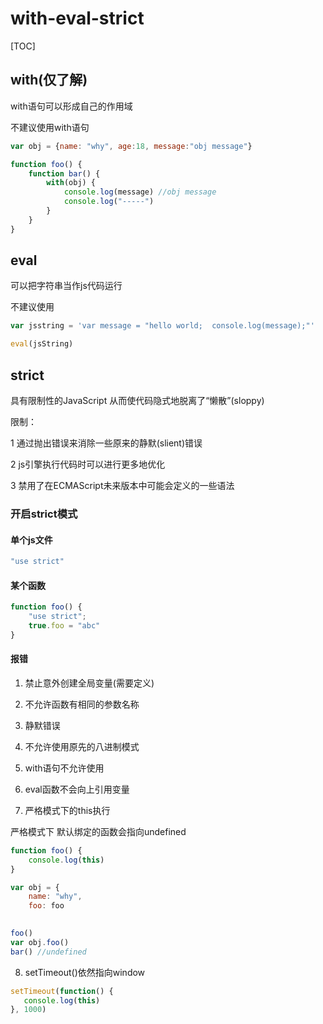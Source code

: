 # with-eval-strict

[TOC] 

## with(仅了解)

with语句可以形成自己的作用域

不建议使用with语句

```js
var obj = {name: "why", age:18, message:"obj message"}

function foo() {
    function bar() {
        with(obj) {
            console.log(message) //obj message
            console.log("-----")
        }
    }
}
```



## eval

可以把字符串当作js代码运行

不建议使用

```js
var jsstring = 'var message = "hello world;  console.log(message);"'

eval(jsString)
```



## strict

具有限制性的JavaScript  从而使代码隐式地脱离了“懒散”(sloppy)

限制：

1 通过抛出错误来消除一些原来的静默(slient)错误

2 js引擎执行代码时可以进行更多地优化

3 禁用了在ECMAScript未来版本中可能会定义的一些语法



### 开启strict模式



#### 单个js文件

```js
"use strict"
```



#### 某个函数

```js
function foo() {
    "use strict";
    true.foo = "abc"
} 
```



#### 报错

1. 禁止意外创建全局变量(需要定义)
2. 不允许函数有相同的参数名称
3. 静默错误
4. 不允许使用原先的八进制模式
5. with语句不允许使用
6. eval函数不会向上引用变量



7. 严格模式下的this执行

严格模式下 默认绑定的函数会指向undefined

```js
function foo() {
    console.log(this)
}

var obj = {
    name: "why",
    foo: foo
 

foo()
var obj.foo()
bar() //undefined
```



8. setTimeout()依然指向window

```js
setTimeout(function() {
   console.log(this)
}, 1000)
```

